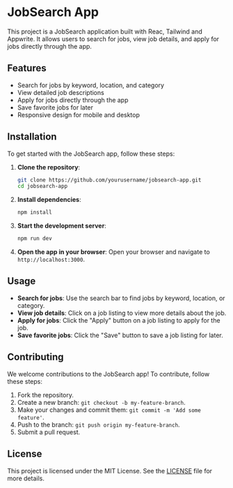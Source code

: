 # JobSearch App

This project is a JobSearch application built with Reac, Tailwind and Appwrite. It allows users to search for jobs, view job details, and apply for jobs directly through the app.

## Features

- Search for jobs by keyword, location, and category
- View detailed job descriptions
- Apply for jobs directly through the app
- Save favorite jobs for later
- Responsive design for mobile and desktop

## Installation

To get started with the JobSearch app, follow these steps:

1. **Clone the repository**:
    ```sh
    git clone https://github.com/yourusername/jobsearch-app.git
    cd jobsearch-app
    ```

2. **Install dependencies**:
    ```sh
    npm install
    ```

3. **Start the development server**:
    ```sh
    npm run dev
    ```

4. **Open the app in your browser**:
    Open your browser and navigate to `http://localhost:3000`.

## Usage

- **Search for jobs**: Use the search bar to find jobs by keyword, location, or category.
- **View job details**: Click on a job listing to view more details about the job.
- **Apply for jobs**: Click the "Apply" button on a job listing to apply for the job.
- **Save favorite jobs**: Click the "Save" button to save a job listing for later.

## Contributing

We welcome contributions to the JobSearch app! To contribute, follow these steps:

1. Fork the repository.
2. Create a new branch: `git checkout -b my-feature-branch`.
3. Make your changes and commit them: `git commit -m 'Add some feature'`.
4. Push to the branch: `git push origin my-feature-branch`.
5. Submit a pull request.

## License

This project is licensed under the MIT License. See the [LICENSE](LICENSE) file for more details.

